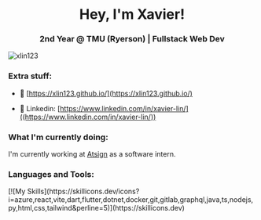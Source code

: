 <h1 align="center">Hey, I'm Xavier!</h1>
<h3 align="center">2nd Year @ TMU (Ryerson) | Fullstack Web Dev</h3>

<p align="left"> <img src="https://komarev.com/ghpvc/?username=xlin123&label=Profile%20views&color=ff69b4&style=flat" alt="xlin123" /> </p>

<h3>Extra stuff: </h3>

- 💼 [https://xlin123.github.io/](https://xlin123.github.io/)

- 💼 Linkedin: [https://www.linkedin.com/in/xavier-lin/]((https://www.linkedin.com/in/xavier-lin/))

<h3>What I'm currently doing:</h3>

I'm currently working at [Atsign](https://atsign.com/) as a software intern. 

<h3 align="left">Languages and Tools:</h3>
[![My Skills](https://skillicons.dev/icons?i=azure,react,vite,dart,flutter,dotnet,docker,git,gitlab,graphql,java,ts,nodejs,py,html,css,tailwind&perline=5)](https://skillicons.dev)

